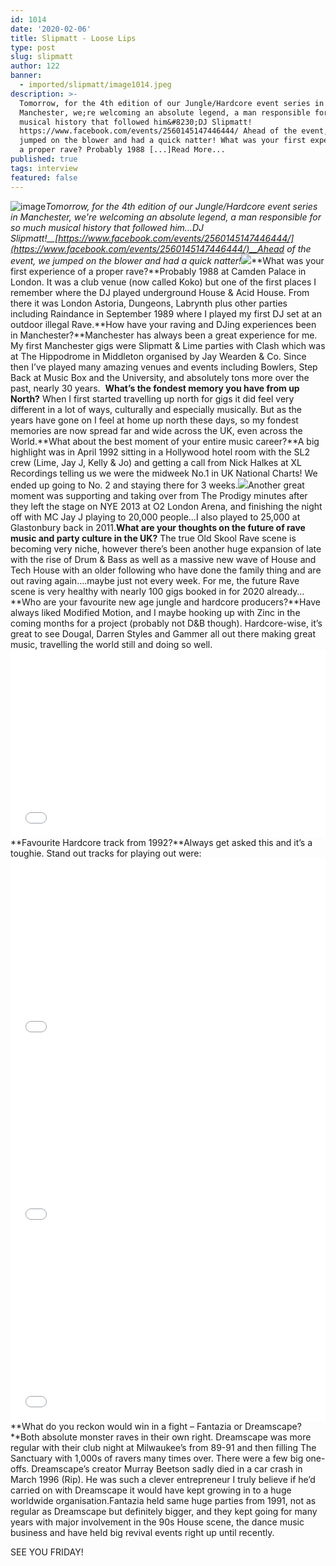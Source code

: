 ```yaml
---
id: 1014
date: '2020-02-06'
title: Slipmatt - Loose Lips
type: post
slug: slipmatt
author: 122
banner:
  - imported/slipmatt/image1014.jpeg
description: >-
  Tomorrow, for the 4th edition of our Jungle/Hardcore event series in
  Manchester, we;re welcoming an absolute legend, a man responsible for so much
  musical history that followed him&#8230;DJ Slipmatt!
  https://www.facebook.com/events/2560145147446444/ Ahead of the event, we
  jumped on the blower and had a quick natter! What was your first experience of
  a proper rave? Probably 1988 [...]Read More...
published: true
tags: interview
featured: false
---
```

![image](../imported/slipmatt/image1014.jpeg)_Tomorrow, for the 4th edition of our Jungle/Hardcore event series in Manchester, we're welcoming an absolute legend, a man responsible for so much musical history that followed him…DJ Slipmatt!__[](https://www.facebook.com/events/2560145147446444/)[https://www.facebook.com/events/2560145147446444/](https://www.facebook.com/events/2560145147446444/)__Ahead of the event, we jumped on the blower and had a quick natter!_![](/wp-content/uploads/live/img/wysiwyg/5e3c2bb0524ab.png)**What was your first experience of a proper rave?**Probably 1988 at Camden Palace in London. It was a club venue (now called Koko) but one of the first places I remember where the DJ played underground House & Acid House. From there it was London Astoria, Dungeons, Labrynth plus other parties including Raindance in September 1989 where I played my first DJ set at an outdoor illegal Rave.**How have your raving and DJing experiences been in Manchester?**Manchester has always been a great experience for me. My first Manchester gigs were Slipmatt & Lime parties with Clash which was at The Hippodrome in Middleton organised by Jay Wearden & Co. Since then I’ve played many amazing venues and events including Bowlers, Step Back at Music Box and the University, and absolutely tons more over the past, nearly 30 years.  **What’s the fondest memory you have from up North?** When I first started travelling up north for gigs it did feel very different in a lot of ways, culturally and especially musically. But as the years have gone on I feel at home up north these days, so my fondest memories are now spread far and wide across the UK, even across the World.**What about the best moment of your entire music career?**A big highlight was in April 1992 sitting in a Hollywood hotel room with the SL2 crew (Lime, Jay J, Kelly & Jo) and getting a call from Nick Halkes at XL Recordings telling us we were the midweek No.1 in UK National Charts! We ended up going to No. 2 and staying there for 3 weeks.![](/wp-content/uploads/live/img/wysiwyg/5e3c2c3a12368.jpg)Another great moment was supporting and taking over from The Prodigy minutes after they left the stage on NYE 2013 at O2 London Arena, and finishing the night off with MC Jay J playing to 20,000 people…I also played to 25,000 at Glastonbury back in 2011.**What are your thoughts on the future of rave music and party culture in the UK?** The true Old Skool Rave scene is becoming very niche, however there’s been another huge expansion of late with the rise of Drum & Bass as well as a massive new wave of House and Tech House with an older following who have done the family thing and are out raving again….maybe just not every week. For me, the future Rave scene is very healthy with nearly 100 gigs booked in for 2020 already…**Who are your favourite new age jungle and hardcore producers?**Have always liked Modified Motion, and I maybe hooking up with Zinc in the coming months for a project (probably not D&B though). Hardcore-wise, it’s great to see Dougal, Darren Styles and Gammer all out there making great music, travelling the world still and doing so well. <iframe width='100%' height='300' scrolling='no' frameborder='no' allow='autoplay' src='//www.youtube.com/embed/2hgowLQAHyE?wmode=opaque'></iframe>**Favourite Hardcore track from 1992?**Always get asked this and it’s a toughie. Stand out tracks for playing out were: **<iframe width='100%' height='300' scrolling='no' frameborder='no' allow='autoplay' src='//www.youtube.com/embed/rahjdePB38A?wmode=opaque'></iframe>**<iframe width='100%' height='300' scrolling='no' frameborder='no' allow='autoplay' src='//www.youtube.com/embed/a4eav7dFvc8?wmode=opaque'></iframe><iframe width='100%' height='300' scrolling='no' frameborder='no' allow='autoplay' src='//www.youtube.com/embed/gXCN1DhHTZA?wmode=opaque'></iframe>**What do you reckon would win in a fight – Fantazia or Dreamscape?**Both absolute monster raves in their own right. Dreamscape was more regular with their club night at Milwaukee’s from 89-91 and then filling The Sanctuary with 1,000s of ravers many times over. There were a few big one-offs. Dreamscape’s creator Murray Beetson sadly died in a car crash in March 1996 (Rip). He was such a clever entrepreneur I truly believe if he’d carried on with Dreamscape it would have kept growing in to a huge worldwide organisation.Fantazia held same huge parties from 1991, not as regular as Dreamscape but definitely bigger, and they kept going for many years with major involvement in the 90s House scene, the dance music business and have held big revival events right up until recently. 

SEE YOU FRIDAY!